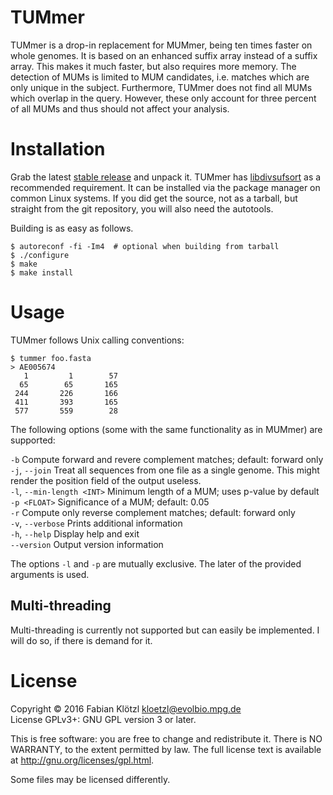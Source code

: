 # TUMmer

TUMmer is a drop-in replacement for MUMmer, being ten times faster on whole genomes. It is based on an enhanced suffix array instead of a suffix array. This makes it much faster, but also requires more memory. The detection of MUMs is limited to MUM candidates, i.e. matches which are only unique in the subject. Furthermore, TUMmer does not find all MUMs which overlap in the query. However, these only account for three percent of all MUMs and thus should not affect your analysis.


# Installation

Grab the latest [stable release](https://github.com/kloetzl/TUMmer/releases) and unpack it. TUMmer has [libdivsufsort](https://github.com/y-256/libdivsufsort) as a recommended requirement. It can be installed via the package manager on common Linux systems. If you did get the source, not as a tarball, but straight from the git repository, you will also need the autotools.

Building is as easy as follows.

    $ autoreconf -fi -Im4  # optional when building from tarball
    $ ./configure
    $ make
    $ make install


# Usage

TUMmer follows Unix calling conventions:

    $ tummer foo.fasta
    > AE005674
       1         1        57
      65        65       165
     244       226       166
     411       393       165
     577       559        28

The following options (some with the same functionality as in MUMmer) are supported:

`-b` Compute forward and revere complement matches; default: forward only  
`-j`, `--join` Treat all sequences from one file as a single genome. This might render the position field of the output useless.  
`-l`, `--min-length <INT>` Minimum length of a MUM; uses p-value by default  
`-p <FLOAT>` Significance of a MUM; default: 0.05  
`-r` Compute only reverse complement matches; default: forward only  
`-v`, `--verbose` Prints additional information  
`-h`, `--help` Display help and exit  
`--version` Output version information  

The options `-l` and `-p` are mutually exclusive. The later of the provided arguments is used.

## Multi-threading

Multi-threading is currently not supported but can easily be implemented. I will do so, if there is demand for it.


# License

Copyright © 2016 Fabian Klötzl <kloetzl@evolbio.mpg.de>  
License GPLv3+: GNU GPL version 3 or later.

This is free software: you are free to change and redistribute it. There is NO WARRANTY, to the extent permitted by law. The full license text is available at http://gnu.org/licenses/gpl.html.

Some files may be licensed differently.
